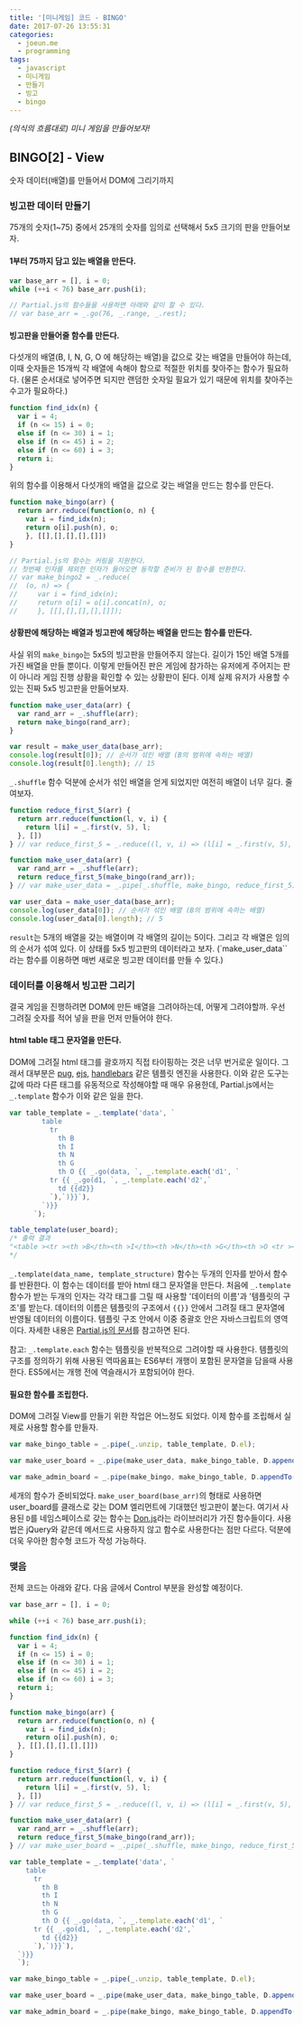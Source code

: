 ```yaml
---
title: '[미니게임] 코드 - BINGO'
date: 2017-07-26 13:55:31
categories:
  - joeun.me
  - programming
tags:
  - javascript
  - 미니게임
  - 만들기
  - 빙고
  - bingo
---
```

_(의식의 흐름대로) 미니 게임을 만들어보자!_

## BINGO[2] - View
숫자 데이터(배열)를 만들어서 DOM에 그리기까지

### 빙고판 데이터 만들기
75개의 숫자(1~75) 중에서 25개의 숫자를 임의로 선택해서 5x5 크기의 판을 만들어보자.

#### 1부터 75까지 담고 있는 배열을 만든다.

```javascript
var base_arr = [], i = 0;
while (++i < 76) base_arr.push(i);

// Partial.js의 함수들을 사용하면 아래와 같이 할 수 있다.
// var base_arr = _.go(76, _.range, _.rest);
```

#### 빙고판을 만들어줄 함수를 만든다.
다섯개의 배열(B, I, N, G, O 에 해당하는 배열)을 값으로 갖는 배열을 만들어야 하는데, 이때 숫자들은 15개씩 각 배열에 속해야 함으로 적절한 위치를 찾아주는 함수가 필요하다. (물론 순서대로 넣어주면 되지만 랜덤한 숫자일 필요가 있기 때문에 위치를 찾아주는 수고가 필요하다.)

```javascript
function find_idx(n) {
  var i = 4;
  if (n <= 15) i = 0;
  else if (n <= 30) i = 1;
  else if (n <= 45) i = 2;
  else if (n <= 60) i = 3;
  return i;
}
```
위의 함수를 이용해서 다섯개의 배열을 값으로 갖는 배열을 만드는 함수를 만든다.

```javascript
function make_bingo(arr) {
  return arr.reduce(function(o, n) {
    var i = find_idx(n);
    return o[i].push(n), o;
    }, [[],[],[],[],[]])
}

// Partial.js의 함수는 커링을 지원한다. 
// 첫번째 인자를 제외한 인자가 들어오면 동작할 준비가 된 함수를 반환한다.
// var make_bingo2 = _.reduce(
//  (o, n) => {
//     var i = find_idx(n);
//     return o[i] = o[i].concat(n), o;
//     }, [[],[],[],[],[]]);
```

#### 상황판에 해당하는 배열과 빙고판에 해당하는 배열을 만드는 함수를 만든다.
사실 위의 `make_bingo`는 5x5의 빙고판을 만들어주지 않는다. 길이가 15인 배열 5개를 가진 배열을 만들 뿐이다. 이렇게 만들어진 판은 게임에 참가하는 유저에게 주어지는 판이 아니라 게임 진행 상황을 확인할 수 있는 상황판이 된다. 이제 실제 유저가 사용할 수 있는 진짜 5x5 빙고판을 만들어보자.

```javascript
function make_user_data(arr) {
  var rand_arr = _.shuffle(arr);
  return make_bingo(rand_arr);
}

var result = make_user_data(base_arr);
console.log(result[0]); // 순서가 섞인 배열 (B의 범위에 속하는 배열)
console.log(result[0].length); // 15
```
`_.shuffle` 함수 덕분에 순서가 섞인 배열을 얻게 되었지만 여전히 배열이 너무 길다. 줄여보자.

```javascript
function reduce_first_5(arr) {
  return arr.reduce(function(l, v, i) {
    return l[i] = _.first(v, 5), l;
  }, [])
} // var reduce_first_5 = _.reduce((l, v, i) => (l[i] = _.first(v, 5), l), []);

function make_user_data(arr) {
  var rand_arr = _.shuffle(arr);
  return reduce_first_5(make_bingo(rand_arr));
} // var make_user_data = _.pipe(_.shuffle, make_bingo, reduce_first_5);

var user_data = make_user_data(base_arr);
console.log(user_data[0]); // 순서가 섞인 배열 (B의 범위에 속하는 배열)
console.log(user_data[0].length); // 5
```
`result`는 5개의 배열을 갖는 배열이며 각 배열의 길이는 5이다. 그리고 각 배열은 임의의 순서가 섞여 있다. 이 상태를 5x5 빙고판의 데이터라고 보자. (`make_user_data``라는 함수를 이용하면 매번 새로운 빙고판 데이터를 만들 수 있다.)


### 데이터를 이용해서 빙고판 그리기
결국 게임을 진행하려면 DOM에 만든 배열을 그려야하는데, 어떻게 그려야할까. 우선 그려질 숫자를 적어 넣을 판을 먼저 만들어야 한다.

#### html table 태그 문자열을 만든다.
DOM에 그려질 html 태그를 괄호까지 직접 타이핑하는 것은 너무 번거로운 일이다. 그래서 대부분은 [pug](https://pugjs.org/api/getting-started.html), [ejs](http://www.embeddedjs.com/), [handlebars](http://handlebarsjs.com/) 같은 템플릿 엔진을 사용한다. 이와 같은 도구는 값에 따라 다른 태그를 유동적으로 작성해야할 때 매우 유용한데, Partial.js에서는 `_.template` 함수가 이와 같은 일을 한다. 

```javascript
var table_template = _.template('data', `
        table 
          tr
            th B
            th I
            th N
            th G
            th O {{ _.go(data, `, _.template.each('d1', `
          tr {{ _.go(d1, `, _.template.each('d2',`
            td {{d2}}
          `),`)}}`),
        `)}}
      `);

table_template(user_board);
/* 출력 결과
"<table ><tr ><th >B</th><th >I</th><th >N</th><th >G</th><th >O <tr ><td >10</td><td >7</td><td >5</td><td >4</td><td >8</td></tr><tr ><td >28</td><td >20</td><td >30</td><td >16</td><td >26</td></tr><tr ><td >33</td><td >41</td><td >45</td><td >42</td><td >32</td></tr><tr ><td >47</td><td >59</td><td >50</td><td >51</td><td >52</td></tr><tr ><td >65</td><td >67</td><td >68</td><td >69</td><td >63</td></tr></th></tr></table>"
*/
```
`_.template(data_name, template_structure)` 함수는 두개의 인자를 받아서 함수를 반환한다. 이 함수는 데이터를 받아 html 태그 문자열을 만든다. 처음에 `_.template` 함수가 받는 두개의 인자는 각각 태그를 그릴 때 사용할 '데이터의 이름'과 '템플릿의 구조'를 받는다. 데이터의 이름은 템플릿의 구조에서 <code>&#123;&#123;&#125;&#125;</code> 안에서 그려질 태그 문자열에 반영될 데이터의 이름이다. 템플릿 구조 안에서 이중 중괄호 안은 자바스크립트의 영역이다. 자세한 내용은 [Partial.js의 문서](https://marpple.github.io/partial.js/#함수-스타일의-템플릿-함수)를 참고하면 된다.

참고: `_.template.each` 함수는 템플릿을 반복적으로 그려야할 때 사용한다. 템플릿의 구조를 정의하기 위해 사용된 역따옴표는 ES6부터 개행이 포함된 문자열을 담을때 사용한다. ES5에서는 개행 전에 역슬래시가 포함되어야 한다.

#### 필요한 함수를 조립한다.
DOM에 그려질 View를 만들기 위한 작업은 어느정도 되었다. 이제 함수를 조립해서 실제로 사용할 함수를 만들자.

```javascript
var make_bingo_table = _.pipe(_.unzip, table_template, D.el);

var make_user_board = _.pipe(make_user_data, make_bingo_table, D.appendTo('.user_board'));

var make_admin_board = _.pipe(make_bingo, make_bingo_table, D.appendTo('.admin_board'));
```
세개의 함수가 준비되었다. `make_user_board(base_arr)`의 형태로 사용하면 user_board를 클래스로 갖는 DOM 엘리먼트에 기대했던 빙고판이 붙는다. 여기서 사용된 `D`를 네임스페이스로 갖는 함수는 [Don.js](https://rawgit.com/joeunha/bingo/master/docs/js/don.js)라는 라이브러리가 가진 함수들이다. 사용법은 jQuery와 같은데 메서드로 사용하지 않고 함수로 사용한다는 점만 다르다. 덕분에 더욱 우아한 함수형 코드가 작성 가능하다. 


### 맺음
전체 코드는 아래와 같다. 다음 글에서 Control 부분을 완성할 예정이다.

```javascript
var base_arr = [], i = 0;

while (++i < 76) base_arr.push(i);

function find_idx(n) {
  var i = 4;
  if (n <= 15) i = 0;
  else if (n <= 30) i = 1;
  else if (n <= 45) i = 2;
  else if (n <= 60) i = 3;
  return i;
}

function make_bingo(arr) {
  return arr.reduce(function(o, n) {
    var i = find_idx(n);
    return o[i].push(n), o;
  }, [[],[],[],[],[]])
}

function reduce_first_5(arr) {
  return arr.reduce(function(l, v, i) {
    return l[i] = _.first(v, 5), l;
  }, [])
} // var reduce_first_5 = _.reduce((l, v, i) => (l[i] = _.first(v, 5), l), []);

function make_user_data(arr) {
  var rand_arr = _.shuffle(arr);
  return reduce_first_5(make_bingo(rand_arr));
} // var make_user_board = _.pipe(_.shuffle, make_bingo, reduce_first_5);

var table_template = _.template('data', `
    table
      tr
        th B
        th I
        th N
        th G
        th O {{ _.go(data, `, _.template.each('d1', `
      tr {{ _.go(d1, `, _.template.each('d2',`
        td {{d2}}
      `),`)}}`),
  `)}}
  `);

var make_bingo_table = _.pipe(_.unzip, table_template, D.el);

var make_user_board = _.pipe(make_user_data, make_bingo_table, D.appendTo('.user_board'));

var make_admin_board = _.pipe(make_bingo, make_bingo_table, D.appendTo('.admin_board'));
```